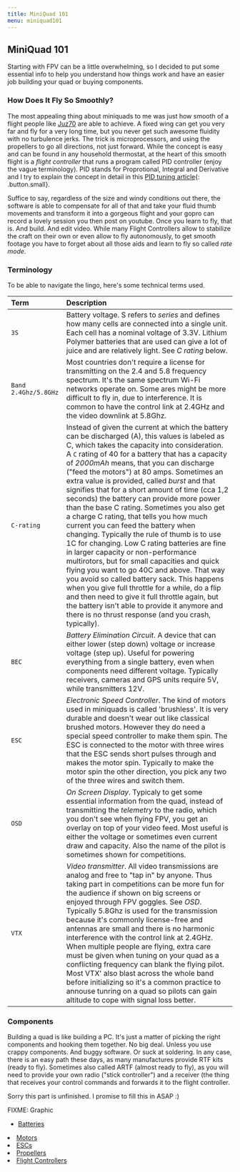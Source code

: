 ```yaml
---
title: MiniQuad 101
menu: miniquad101
---
```


## MiniQuad 101 ##

Starting with FPV can be a little overwhelming, so I decided to put some essential info to help you understand how things work and have an easier job building your quad or buying components.

### How Does It Fly So Smoothly? ###

The most appealing thing about miniquads to me was just how smooth of a flight people like [Juz70](https://www.youtube.com/user/juz70) are able to achieve. A fixed wing can get you very far and fly for a very long time, but you never get such awesome fluidity with no turbulence jerks. The trick is microprocessors, and using the propellers to go all directions, not just forward. While the concept is easy and can be found in any household thermostat, at the heart of this smooth flight is a *flight controller* that runs a program called PID controller (enjoy the vague terminology). PID stands for Proprotional, Integral and Derivative and I try to explain the concept in detail in this [PID tuning article](/blog/2015-10-15-the-chore-of-tuning-pids/){: .button.small}. 

Suffice to say, regardless of the size and windy conditions out there, the software is able to compensate for all of that and take your fluid thumb movements and transform it into a gorgeous flight and your gopro can record a lovely session you then post on youtube. Once you learn to fly, that is. And build. And edit video. While many Flight Controllers allow to stabilize the craft on their own or even allow to fly autonomously, to get smooth footage you have to forget about all those aids and learn to fly so called *rate mode*.

### Terminology ###

To be able to navigate the lingo, here's some technical terms used.

 Term | Description 
 :--- | :---------- 
 `3S`   | Battery voltage. S refers to *series* and defines how many cells are connected into a single unit. Each cell has a nominal voltage of 3.3V. Lithium Polymer batteries that are used can give a lot of juice and are relatively light. See *C rating* below.
 `Band 2.4Ghz/5.8GHz` | Most countries don't require a license for transmitting on the 2.4 and 5.8 frequency spectrum. It's the same spectrum Wi-Fi networks operate on. Some ares might be more difficult to fly in, due to interference. It is common to have the control link at 2.4GHz and the video downlink at 5.8Ghz.
 `C-rating` | Instead of given the current at which the battery can be discharged (A), this values is labeled as C, which takes the capacity into consideration. A `C` rating of 40 for a battery that has a capacity of *2000mAh* means, that you can discharge ("feed the motors") at 80 amps. Sometimes an extra value is provided, called *burst* and that signifies that for a short amount of time (cca 1,2 seconds) the battery can provide more power than the base C rating. Sometimes you also get a charge C rating, that tells you how much current you can feed the battery when changing. Typically the rule of thumb is to use 1C for changing. Low C rating batteries are fine in larger capacity or non-performance multirotors, but for small capacities and quick flying you want to go 40C and above. That way you avoid so called battery sack. This happens when you give full throttle for a while, do a flip and then need to give it full throttle again, but the battery isn't able to provide it anymore and there is no thrust response (and you crash, typically).
 `BEC` | *Battery Elimination Circuit*. A device that can either lower (step down) voltage or increase voltage (step up). Useful for powering everything from a single battery, even when components need different voltage. Typically receivers, cameras and GPS units require 5V, while transmitters 12V.
 `ESC` | *Electronic Speed Controller*. The kind of motors used in miniquads is called 'brushless'. It is very durable and doesn't wear out like classical brushed motors. However they do need a special speed controller to make them spin. The ESC is connected to the motor with three wires that the ESC sends short pulses through and makes the motor spin. Typically to make the motor spin the other direction, you pick any two of the three wires and switch them.
  `OSD` | *On Screen Display*. Typicaly to get some essential information from the quad, instead of transmitting the *telemetry* to the radio, which you don't see when flying FPV, you get an overlay on top of your video feed. Most useful is either the voltage or sometimes even current draw and capacity. Also the name of the pilot is sometimes shown for competitions. 
  `VTX` | *Video transmitter*. All video transmissions are analog and free to "tap in" by anyone. Thus taking part in competitions can be more fun for the audience if shown on big screens or enjoyed through FPV goggles. See *OSD*. Typically 5.8Ghz is used for the transmission because it's commonly license-free and antennas are small and there is no harmonic interference with the control link at 2.4GHz. When multiple people are flying, extra care must be given when tuning on your quad as a conflicting frequency can blank the flying pilot. Most VTX' also blast across the whole band before initializing so it's a common practice to annouse tunring on a quad so pilots can gain altitude to cope with signal loss better.


### Components ###

Building a quad is like building a PC. It's just a matter of picking the right components and hooking them together. No big deal. Unless you use crappy components. And buggy software. Or suck at soldering. In any case, there is an easy path these days, as many manufactures provide RTF kits (ready to fly). Sometimes also called ARTF (almost ready to fly), as you will need to provide your own radio ("stick controller") and a receiver (the thing that receives your control commands and forwards it to the flight controller.

Sorry this part is unfinished. I promise to fill this in ASAP :)

<div class="row">
  <div class="6u">FIXME: Graphic</div>
  <div class="6u">
    <ul>
      <li><a href="#" class="button 12u">Batteries</a></div></li>
      <li><a href="#" class="button 12u">Motors</a></div></li>
      <li><a href="#" class="button 12u">ESCs</a></div></li>
      <li><a href="#" class="button 12u">Propellers</a></div></li>
      <li><a href="#" class="button 12u">Flight Controllers</a></div></li>
    </ul>
  </div>
</div>

